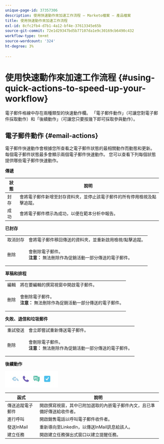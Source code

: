 ```yaml
---
unique-page-id: 37357306
description: 使用快速動作來加速工作流程 — Marketo檔案 — 產品檔案
title: 使用快速動作來加速工作流程
exl-id: 8cfc2fb4-d7b1-4a12-bf4e-37613345e65b
source-git-commit: 72e1d29347bd5b77107da1e9c30169cb6490c432
workflow-type: tm+mt
source-wordcount: '324'
ht-degree: 3%

---
```


# 使用快速動作來加速工作流程 {#using-quick-actions-to-speed-up-your-workflow}

電子郵件格線中存在兩種類型的快速動作欄。 「電子郵件動作」（可讓您對電子郵件採取動作）和「後續動作」（可讓您只要按幾下即可採取參與動作）。

## 電子郵件動作 {#email-actions}

電子郵件快速動作會根據您所查看之電子郵件狀態的最相關動作而動態和更新。 每個電子郵件狀態最多會顯示兩個電子郵件快速動作。 您可以查看下列每個狀態提供哪些電子郵件快速動作。

**傳遞**

| 狀態 | 說明 |
|---|---|
| 封存 | 會將電子郵件新增至封存資料夾，並停止該電子郵件的所有停用檢視及點擊追蹤。 |
| 成功 | 會將電子郵件標示為成功，以便在範本分析中報告。 |

**已封存**

<table> 
 <colgroup> 
  <col> 
  <col> 
 </colgroup> 
 <tbody> 
  <tr> 
   <td>取消封存</td> 
   <td>會將電子郵件移回傳送的資料夾，並重新啟用檢視/點擊追蹤。</td> 
  </tr> 
  <tr> 
   <td>刪除</td> 
   <td><p>會刪除電子郵件。<br><strong>注意：</strong> 無法刪除作為促銷活動一部分傳送的電子郵件。</p></td> 
  </tr> 
 </tbody> 
</table>

**草稿和排程**

<table> 
 <colgroup> 
  <col> 
  <col> 
 </colgroup> 
 <tbody> 
  <tr> 
   <td>編輯</td> 
   <td>將在要編輯的撰寫視窗中開啟電子郵件。</td> 
  </tr> 
  <tr> 
   <td>刪除</td> 
   <td><p>會刪除電子郵件。<br><strong>注意：</strong> 無法刪除作為促銷活動一部分傳送的電子郵件。</p></td> 
  </tr> 
 </tbody> 
</table>

**失敗、退信和垃圾郵件**

<table> 
 <colgroup> 
  <col> 
  <col> 
 </colgroup> 
 <tbody> 
  <tr> 
   <td>重試發送</td> 
   <td>會立即嘗試重新傳送電子郵件。</td> 
  </tr> 
  <tr> 
   <td>刪除</td> 
   <td><p>會刪除電子郵件。<br><strong>注意：</strong> 無法刪除作為促銷活動一部分傳送的電子郵件。</p></td> 
  </tr> 
 </tbody> 
</table>

**後續動作**

![](assets/using-quick-actions-to-speed-up-your-workflow-1.png)

| 函式 | 說明 |
|---|---|
| 傳送追蹤電子郵件 | 開啟撰寫視窗，其中已附加選取的內嵌電子郵件內文，且已準備好傳送給收件者。 |
| 進行呼叫 | 開啟銷售電話以呼叫電子郵件收件者。 |
| 發送InMail | 重新導向至LinkedIn，以傳送InMail訊息給該人。 |
| 建立任務 | 開啟建立任務彈出式窗口以建立提醒任務。 |
